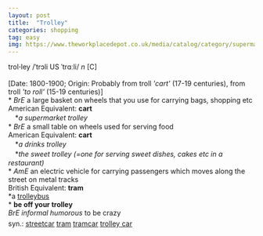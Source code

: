 ```yaml
---
layout: post
title:  "Trolley"
categories: shopping
tag: easy
img: https://www.theworkplacedepot.co.uk/media/catalog/category/supermarket-trolley-ST100.jpg
---
```

<DIV style="MARGIN: 0px 0px 5px">trol<B>·</B>ley /ˈtrɔli US ˈtrɑːli/ <I>n</I> [C] <BR><BR>[Date: 1800-1900; Origin: Probably from troll <I>'cart'</I> (17-19 centuries), from troll <I>'to roll'</I> (15-19 centuries)]<BR>* <I>BrE</I> a large basket on wheels that you use for carrying bags, shopping etc<BR>American Equivalent: <B>cart</B><BR>　*<I>a supermarket trolley</I><BR>* <I>BrE</I> a small table on wheels used for serving food<BR>American Equivalent: <B>cart</B><BR>　*<I>a drinks trolley</I><BR>　*<I>the sweet trolley (=one for serving sweet dishes, cakes etc in a restaurant)</I> <BR>* <I>AmE</I> an electric vehicle for carrying passengers which moves along the street on metal tracks<BR>British Equivalent: <B>tram</B><BR>*a <A href="{{ site.baseurl }}/trolleybus"><U>trolleybus</U></A><BR>* <B>be off your trolley</B><BR><I>BrE informal humorous</I> to be crazy</DIV>
<DIV style="MARGIN: 0px 0px 5px">
<DIV style="MARGIN: 4px 0px">syn.: <A href="{{ site.baseurl }}/streetcar"><U>streetcar</U></A> <A href="{{ site.baseurl }}/tram"><U>tram</U></A> <A href="{{ site.baseurl }}/tramcar"><U>tramcar</U></A> <A href="{{ site.baseurl }}/trolley%20car"><U>trolley car</U></A></DIV></DIV>
